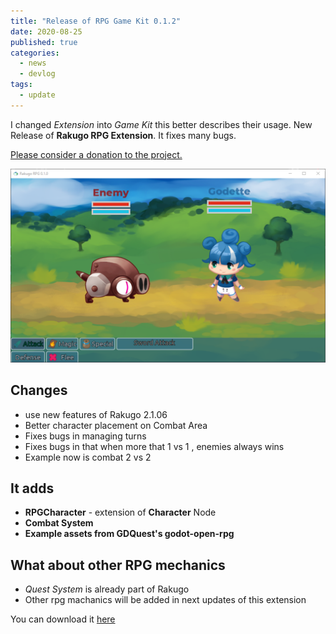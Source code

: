 ```yaml
---
title: "Release of RPG Game Kit 0.1.2"
date: 2020-08-25
published: true
categories:
  - news
  - devlog
tags:
  - update
---
```


I changed _Extension_ into _Game Kit_ this better describes their usage.
New Release of **Rakugo RPG Extension**. It fixes many bugs.

[Please consider a donation to the project.](/donations/)

![](assets/kits_addons/rakugo-rpg.png)

## Changes

- use new features of Rakugo 2.1.06
- Better character placement on Combat Area
- Fixes bugs in managing turns
- Fixes bugs in that when more that 1 vs 1 , enemies always wins
- Example now is combat 2 vs 2

## It adds

- **RPGCharacter** - extension of **Character** Node
- **Combat System**
- **Example assets from GDQuest's godot-open-rpg**

## What about other RPG mechanics

- *Quest System* is already part of Rakugo
- Other rpg machanics will be added in next updates of this extension

You can download it [here](/kits/rakugo-rpg/)